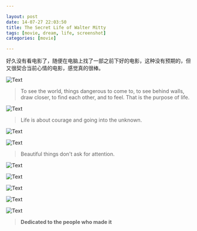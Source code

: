 ```yaml
---

layout: post
date: 14-07-27 22:03:50
title: The Secret Life of Walter Mitty
tags: [movie, dream, life, screenshot]
categories: [movie]

---
```


好久没有看电影了，随便在电脑上找了一部之前下好的电影，这种没有预期的，但又很契合当前心情的电影，感觉真的很棒。

![Text]({{site.url}}/assets/blog_img/2014-07-27-The-Secret-Life-of-Walter-Mitty/The.Secret.Life%5B00_07_07%5D%5B20140727-214607-2%5D.PNG) 

> To see the world, things dangerous to come to, to see behind walls, draw closer, to find each other, and to feel. That is the purpose of life.

![Text]({{site.url}}/assets/blog_img/2014-07-27-The-Secret-Life-of-Walter-Mitty/The.Secret.Life%5B00_18_20%5D%5B20140727-214734-5%5D.PNG)

> Life is about courage and going into the unknown.

![Text]({{site.url}}/assets/blog_img/2014-07-27-The-Secret-Life-of-Walter-Mitty/The.Secret.Life%5B00_35_18%5D%5B20140727-214857-6%5D.PNG)

<!-- more -->

![Text]({{site.url}}/assets/blog_img/2014-07-27-The-Secret-Life-of-Walter-Mitty/The.Secret.Life%5B00_36_23%5D%5B20140727-214915-7%5D.PNG)

> Beautiful things don't ask for attention. 

![Text]({{site.url}}/assets/blog_img/2014-07-27-The-Secret-Life-of-Walter-Mitty/The.Secret.Life%5B00_49_38%5D%5B20140727-215318-5%5D.PNG) 

<!-- more -->

![Text]({{site.url}}/assets/blog_img/2014-07-27-The-Secret-Life-of-Walter-Mitty/The.Secret.Life%5B01_02_27%5D%5B20140727-215423-6%5D.PNG) 

<!-- more -->

![Text]({{site.url}}/assets/blog_img/2014-07-27-The-Secret-Life-of-Walter-Mitty/The.Secret.Life%5B01_38_03%5D%5B20140727-215727-8%5D.PNG) 

<!-- more -->

![Text]({{site.url}}/assets/blog_img/2014-07-27-The-Secret-Life-of-Walter-Mitty/The.Secret.Life%5B01_39_39%5D%5B20140727-215804-9%5D.PNG)

<!-- more -->

![Text]({{site.url}}/assets/blog_img/2014-07-27-The-Secret-Life-of-Walter-Mitty/The.Secret.Life%5B01_43_38%5D%5B20140727-215829-0%5D.PNG) 

> **Dedicated to the people who made it**